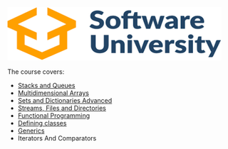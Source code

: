 
<a href="https://softuni.bg/"><img width="480" height="120" border="0" alt="Premium WordPress Themes - AppThemes" src="https://raw.githubusercontent.com/radotooo/SoftUni/master/C%23Advance/SoftUniLogo.png"></img></a>


<p>The course covers:</p>
<ul>
<li><a href="https://github.com/radotooo/SoftUni/tree/master/C%23Advance/01.Stacks%20and%20Queues-Exercises">Stacks and Queues</a></li>
<li><a href="https://github.com/radotooo/SoftUni/tree/master/C%23Advance/02.%20Multidimensional-Arrays-Exercise">Multidimensional Arrays</a></li>
<li><a href="https://github.com/radotooo/SoftUni/tree/master/C%23Advance/03.Sets%20and%20Dictionaries%20Advanced%20-%20Exercise">Sets and Dictionaries Advanced</a></li>
<li><a href="https://github.com/radotooo/SoftUni/tree/master/C%23Advance/04.Streams-Files-and-Directories-Exercise">Streams, Files and Directories</a></li>
<li><a href="https://github.com/radotooo/SoftUni/tree/master/C%23Advance/05.%20Functional-Programming-Exercises">Functional Programming</a></li>
<li><a href="https://github.com/radotooo/SoftUni/tree/master/C%23Advance/06.%20CSharp-Advanced-Defining-Classes-Exercises">Defining classes</a></li>
<li><a href="https://github.com/radotooo/SoftUni/tree/master/C%23Advance/08.%20CSharp-Advanced-Generics-Exercises/08.Generics-Exercises">Generics</a></li>
<li>Iterators And Comparators</li>
 


